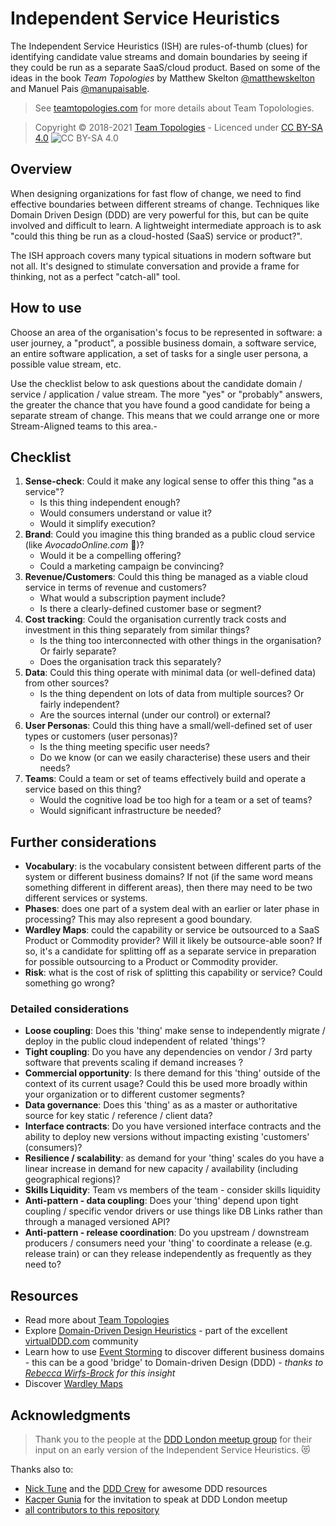 # Independent Service Heuristics

The Independent Service Heuristics (ISH) are rules-of-thumb (clues) for identifying candidate value streams and domain boundaries by seeing if they could be run as a separate SaaS/cloud product. Based on some of the ideas in the book _Team Topologies_ by Matthew Skelton [@matthewskelton](https://github.com/matthewskelton) and Manuel Pais [@manupaisable](https://github.com/manupaisable).

> See [teamtopologies.com](https://teamtopologies.com/) for more details about Team Topolologies.

> Copyright © 2018-2021 [Team Topologies](https://teamtopologies.com/) - Licenced under [CC BY-SA 4.0](https://creativecommons.org/licenses/by-sa/4.0/) ![CC BY-SA 4.0](https://licensebuttons.net/l/by-sa/3.0/88x31.png)

## Overview

When designing organizations for fast flow of change, we need to find effective boundaries between different streams of change. Techniques like Domain Driven Design (DDD) are very powerful for this, but can be quite involved and difficult to learn. A lightweight intermediate approach is to ask "could this thing be run as a cloud-hosted (SaaS) service or product?". 

The ISH approach covers many typical situations in modern software but not all. It's designed to stimulate conversation and provide a frame for thinking, not as a perfect "catch-all" tool. 

## How to use

Choose an area of the organisation's focus to be represented in software: a user journey, a "product", a possible business domain, a software service, an entire software application, a set of tasks for a single user persona, a possible value stream, etc.

Use the checklist below to ask questions about the candidate domain / service / application / value stream. The more "yes" or "probably" answers, the greater the chance that you have found a good candidate for being a separate stream of change. This means that we could arrange one or more Stream-Aligned teams to this area.- 

## Checklist

1. **Sense-check**: Could it make any logical sense to offer this thing "as a service"?
    - Is this thing independent enough?
    - Would consumers understand or value it?
    - Would it simplify execution?
2. **Brand**: Could you imagine this thing branded as a public cloud service (like _AvocadoOnline.com_ 🥑)?
    - Would it be a compelling offering?
    - Could a marketing campaign be convincing?
3. **Revenue/Customers**: Could this thing be managed as a viable cloud service in terms of revenue and customers?
    - What would a subscription payment include?
    - Is there a clearly-defined customer base or segment?
4. **Cost tracking**: Could the organisation currently track costs and investment in this thing separately from similar things? 
    - Is the thing too interconnected with other things in the organisation? Or fairly separate?
    - Does the organisation track this separately?
5. **Data**: Could this thing operate with minimal data (or well-defined data) from other sources?
    - Is the thing dependent on lots of data from multiple sources? Or fairly independent?
    - Are the sources internal (under our control) or external?
6. **User Personas**: Could this thing have a small/well-defined set of user types or customers (user personas)?
    - Is the thing meeting specific user needs?
    - Do we know (or can we easily characterise) these users and their needs?
7. **Teams**: Could a team or set of teams effectively build and operate a service based on this thing?
    - Would the cognitive load be too high for a team or a set of teams?
    - Would significant infrastructure be needed?

## Further considerations

* **Vocabulary**: is the vocabulary consistent between different parts of the system or different business domains? If not (if the same word means something different in different areas), then there may need to be two different services or systems.
* **Phases**: does one part of a system deal with an earlier or later phase in processing? This may also represent a good boundary.
* **Wardley Maps**: could the capability or service be outsourced to a SaaS Product or Commodity provider? Will it likely be outsource-able soon? If so, it's a candidate for splitting off as a separate service in preparation for possible outsourcing to a Product or Commodity provider. 
* **Risk**: what is the cost of risk of splitting this capability or service? Could something go wrong?

### Detailed considerations

* **Loose coupling**: Does this 'thing' make sense to independently migrate / deploy in the public cloud independent of related 'things'? 
* **Tight coupling**: Do you have any dependencies on vendor / 3rd party software that prevents scaling if demand increases ?
* **Commercial opportunity**: Is there demand for this 'thing' outside of the context of its current usage? Could this be used more broadly within your organization or to different customer segments?
* **Data governance**: Does this 'thing' as as a master or authoritative source for key static / reference / client data?
* **Interface contracts**: Do you have versioned interface contracts and the ability to deploy new versions without impacting existing 'customers' (consumers)?
* **Resilience / scalability**: as demand for your 'thing' scales do you have a linear increase in demand for new capacity / availability (including geographical regions)?
* **Skills Liquidity**: Team vs members of the team - consider skills liquidity
* **Anti-pattern - data coupling**: Does your 'thing' depend upon tight coupling / specific vendor drivers or use things like DB Links rather than through a managed versioned API?
* **Anti-pattern - release coordination**: Do you upstream / downstream producers / consumers need your 'thing' to coordinate a release (e.g. release train) or can they release independently as frequently as they need to?


## Resources

* Read more about [Team Topologies](https://teamtopologies.com/key-concepts)
* Explore [Domain-Driven Design Heuristics](https://www.dddheuristics.com/) - part of the excellent [virtualDDD.com](https://virtualDDD.com/) community
* Learn how to use [Event Storming](https://techbeacon.com/devops/introduction-event-storming-easy-way-achieve-domain-driven-design) to discover different business domains - this can be a good 'bridge' to Domain-driven Design (DDD) - _thanks to [Rebecca Wirfs-Brock](https://twitter.com/rebeccawb) for this insight_ 
* Discover [Wardley Maps](https://hiredthought.com/2018/09/01/intro-to-wardley-mapping/)

## Acknowledgments

> Thank you to the people at the [DDD London meetup group](https://www.meetup.com/dddlondon/events/265895638) for their input on an early version of the Independent Service Heuristics. 😻 

Thanks also to:

* [Nick Tune](https://github.com/ntcoding) and the [DDD Crew](https://github.com/ddd-crew) for awesome DDD resources
* [Kacper Gunia](https://github.com/cakper) for the invitation to speak at DDD London meetup
* [all contributors to this repository](graphs/contributors)
